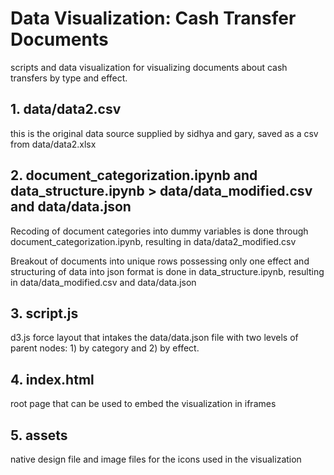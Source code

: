 # Data Visualization: Cash Transfer Documents 

scripts and data visualization for visualizing documents about cash transfers by type and effect.

## 1. data/data2.csv
this is the original data source supplied by sidhya and gary, saved as a csv from data/data2.xlsx

## 2. document_categorization.ipynb and data_structure.ipynb > data/data_modified.csv and data/data.json
Recoding of document categories into dummy variables is done through document_categorization.ipynb, resulting in data/data2_modified.csv

Breakout of documents into unique rows possessing only one effect and structuring of data into json format is done in data_structure.ipynb, resulting in data/data_modified.csv and data/data.json

## 3. script.js
d3.js force layout that intakes the data/data.json file with two levels of parent nodes: 1) by category and 2) by effect.

## 4. index.html
root page that can be used to embed the visualization in iframes

## 5. assets
native design file and image files for the icons used in the visualization
